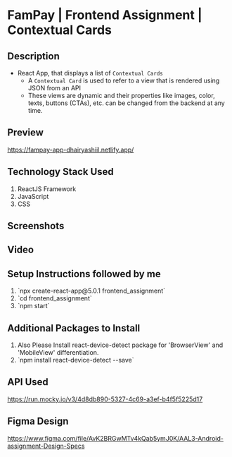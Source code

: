 # FamPay | Frontend Assignment | Contextual Cards

## Description

- React App, that displays a list of `Contextual Cards`
    - A `Contextual Card` is used to refer to a view that is rendered using JSON from an API
    - These views are dynamic and their properties like images, color, texts, buttons (CTAs), etc. can be changed from the backend at any time.

## Preview
https://fampay-app-dhairyashiil.netlify.app/

## Technology Stack Used
<ol>
  <li>ReactJS Framework</li>
  <li>JavaScript</li>
  <li>CSS</li>
</ol>

## Screenshots

## Video

## Setup Instructions followed by me
<ol>
  <li>`npx create-react-app@5.0.1 frontend_assignment`</li>
  <li>`cd frontend_assignment`</li>
  <li>`npm start`</li>
</ol>
    
## Additional Packages to Install 
<ol>
  <li>Also Please Install react-device-detect package for 'BrowserView' and 'MobileView' differentiation.</li>
  <li>`npm install react-device-detect --save`</li>
</ol>
    
## API Used
https://run.mocky.io/v3/4d8db890-5327-4c69-a3ef-b4f5f5225d17
    
## Figma Design
https://www.figma.com/file/AvK2BRGwMTv4kQab5ymJ0K/AAL3-Android-assignment-Design-Specs
    


